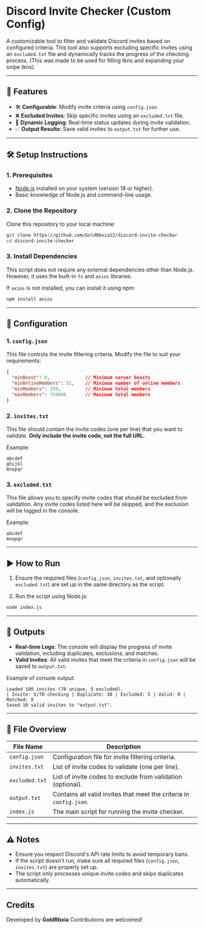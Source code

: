 # Discord Invite Checker (Custom Config)

A customizable tool to filter and validate Discord invites based on configured criteria. This tool also supports excluding specific invites using an `excluded.txt` file and dynamically tracks the progress of the checking process. (This was made to be used for filling tkns and expanding your snipe tkns)

---

## 🚀 Features

- 🛠 **Configurable**: Modify invite criteria using `config.json`.
- ❌ **Excluded Invites**: Skip specific invites using an `excluded.txt` file.
- 📄 **Dynamic Logging**: Real-time status updates during invite validation.
- ✅ **Output Results**: Save valid invites to `output.txt` for further use.
---

## 🛠 Setup Instructions

### 1. Prerequisites
- [Node.js](https://nodejs.org) installed on your system (version 18 or higher).
- Basic knowledge of Node.js and command-line usage.

### 2. Clone the Repository
Clone this repository to your local machine:
```bash
git clone https://github.com/GoldRbxia12/discord-invite-checker
cd discord-invite-checker
```

### 3. Install Dependencies
This script does not require any external dependencies other than Node.js. However, it uses the built-in `fs` and `axios` libraries.

If `axios` is not installed, you can install it using npm:
```bash
npm install axios
```

---

## 🔧 Configuration

### 1. `config.json`
This file controls the invite filtering criteria. Modify the file to suit your requirements:
```json
{
  "minBoost": 0,             // Minimum server boosts
  "minOnlineMembers": 51,    // Minimum number of online members
  "minMembers": 150,         // Minimum total members
  "maxMembers": 750000       // Maximum total members
}
```

### 2. `invites.txt`
This file should contain the invite codes (one per line) that you want to validate. **Only include the invite code, not the full URL.**

Example:
```
abcdef
ghijkl
mnopqr
```

### 3. `excluded.txt`
This file allows you to specify invite codes that should be excluded from validation. Any invite codes listed here will be skipped, and the exclusion will be logged in the console.

Example:
```
abcdef
mnopqr
```

---

## ▶️ How to Run

1. Ensure the required files (`config.json`, `invites.txt`, and optionally `excluded.txt`) are set up in the same directory as the script.

2. Run the script using Node.js:
```bash
node index.js
```

---

## 📄 Outputs

- **Real-time Logs**: The console will display the progress of invite validation, including duplicates, exclusions, and matches.
- **Valid Invites**: All valid invites that meet the criteria in `config.json` will be saved to `output.txt`.

Example of console output:
```
Loaded 100 invites (70 unique, 5 excluded).
| Invite: 5/70 checking | Duplicate: 30 | Excluded: 5 | Valid: 0 | Matched: 0
Saved 10 valid invites to "output.txt".
```

---

## 📂 File Overview

| File Name       | Description                                                                 |
|------------------|-----------------------------------------------------------------------------|
| `config.json`    | Configuration file for invite filtering criteria.                          |
| `invites.txt`    | List of invite codes to validate (one per line).                           |
| `excluded.txt`   | List of invite codes to exclude from validation (optional).                |
| `output.txt`     | Contains all valid invites that meet the criteria in `config.json`.        |
| `index.js` | The main script for running the invite checker.                 |

---

## ⚠️ Notes

- Ensure you respect Discord's API rate limits to avoid temporary bans.
- If the script doesn't run, make sure all required files (`config.json`, `invites.txt`) are properly set up.
- The script only processes unique invite codes and skips duplicates automatically.

---

## Credits
Developed by **GoldRbxia**
Contributions are welcomed!
